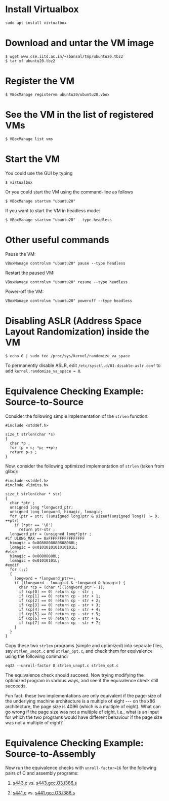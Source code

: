 # Install Virtualbox
```
sudo apt install virtualbox
```

# Download and untar the VM image
```
$ wget www.cse.iitd.ac.in/~sbansal/tmp/ubuntu20.tbz2
$ tar xf ubuntu20.tbz2
```

# Register the VM
```
$ VBoxManage registervm ubuntu20/ubuntu20.vbox
```

# See the VM in the list of registered VMs
```
$ VBoxManage list vms
```

# Start the VM
You could use the GUI by typing
```
$ virtualbox
```
Or you could start the VM using the command-line as follows
```
$ VBoxManage startvm "ubuntu20"
```
If you want to start the VM in headless mode:
```
$ VBoxManage startvm "ubuntu20" --type headless
```

# Other useful commands
Pause the VM:
```
VBoxManage controlvm "ubuntu20" pause --type headless
```
Restart the paused VM:
```
VBoxManage controlvm "ubuntu20" resume --type headless
```
Power-off the VM:
```
VBoxManage controlvm "ubuntu20" poweroff --type headless
```
# Disabling ASLR (Address Space Layout Randomization) inside the VM
```
$ echo 0 | sudo tee /proc/sys/kernel/randomize_va_space
```
To permanently disable ASLR, edit `/etc/sysctl.d/01-disable-aslr.conf` to add `kernel.randomize_va_space = 0`.

# Equivalence Checking Example: Source-to-Source

Consider the following simple implementation of the `strlen` function:
```
#include <stddef.h>

size_t strlen(char *s)
{
  char *p ;
  for (p = s; *p; ++p);
  return p-s ;
}
```

Now, consider the following optimized implementation of `strlen` (taken from glibc):
```
#include <stddef.h>
#include <limits.h>

size_t strlen(char * str)
{
  char *ptr ;
  unsigned long *longword_ptr;
  unsigned long longword, himagic, lomagic;
  for (ptr = str; ((unsigned long)ptr & sizeof(unsigned long)) != 0; ++ptr)
    if (*ptr == '\0')
      return ptr-str ;
  longword_ptr = (unsigned long*)ptr ;
#if ULONG_MAX == 0xFFFFFFFFFFFFFFFF
  himagic = 0x8080808080808080L;
  lomagic = 0x0101010101010101L;
#else
  himagic = 0x80808080L;
  lomagic = 0x01010101L;
#endif
  for (;;)
  {
    longword = *longword_ptr++;
    if ((longword - lomagic) & ~longword & himagic) {
      char *cp = (char *)(longword_ptr - 1);
      if (cp[0] == 0) return cp - str ;
      if (cp[1] == 0) return cp - str + 1;
      if (cp[2] == 0) return cp - str + 2;
      if (cp[3] == 0) return cp - str + 3;
      if (cp[4] == 0) return cp - str + 4;
      if (cp[5] == 0) return cp - str + 5;
      if (cp[6] == 0) return cp - str + 6;
      if (cp[7] == 0) return cp - str + 7;
    }
  }
}
```

Copy these two `strlen` programs (simple and optimized) into separate files, say `strlen_unopt.c` and `strlen_opt.c`, and check them for equivalence using the following command:
```
eq32 --unroll-factor 8 strlen_unopt.c strlen_opt.c
```
The equivalence check should succeed.  Now trying modifying the optimized program in various ways, and see if the equivalence check still succeeds.

Fun fact: these two implementations are only equivalent if the page-size of the underlying machine architecture is a multiple of eight --- on the x86 architecture, the page size is 4096 (which is a multiple of eight).  What can go wrong if the page size was not a multiple of eight, i.e., what is an input for which the two programs would have different behaviour if the page size was not a multiple of eight?

# Equivalence Checking Example: Source-to-Assembly

Now run the equivalence checks with `unroll-factor=16` for the following pairs of C and assembly programs:

1. [s443.c](s443.c) vs. [s443.gcc.O3.i386.s](s443.gcc.eqchecker.O3.i386.s)

2. [s441.c](s441.c) vs. [s441.gcc.O3.i386.s](s441.gcc.eqchecker.O3.i386.s)

